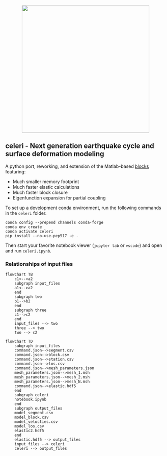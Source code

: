 <p align="center">
  <img src="https://user-images.githubusercontent.com/4225359/132613223-257e6e17-83bd-49a4-8bbc-326cc117f6ec.png" width=400 />
</p>

## celeri - Next generation earthquake cycle and surface deformation modeling
A python port, reworking, and extension of the Matlab-based [blocks](https://github.com/jploveless/Blocks) featuring:
- Much smaller memory footprint
- Much faster elastic calculations
- Much faster block closure
- Eigenfunction expansion for partial coupling

To set up a development conda environment, run the following commands in the `celeri` folder.
```
conda config --prepend channels conda-forge
conda env create
conda activate celeri
pip install --no-use-pep517 -e .
```

Then start your favorite notebook viewer (`jupyter lab` or `vscode`) and open and run `celeri.ipynb`.

### Relationships of input files
```mermaid
flowchart TB
    c1<-->a2
    subgraph input_files
    a1<-->a2
    end
    subgraph two
    b1-->b2
    end
    subgraph three
    c1-->c2
    end
    input_files --> two
    three --> two
    two --> c2
```

```mermaid
flowchart TD
    subgraph input_files
    command.json-->segment.csv
    command.json-->block.csv
    command.json-->station.csv
    command.json-->los.csv
    command.json-->mesh_parameters.json
    mesh_parameters.json-->mesh_1.msh
    mesh_parameters.json-->mesh_2.msh
    mesh_parameters.json-->mesh_N.msh
    command.json-->elastic.hdf5
    end
    subgraph celeri
    notebook.ipynb
    end
    subgraph output_files
    model_segment.csv
    model_block.csv
    model_velocties.csv
    model_los.csv
    elastic2.hdf5
    end
    elastic.hdf5 --> output_files
    input_files --> celeri
    celeri --> output_files
```
